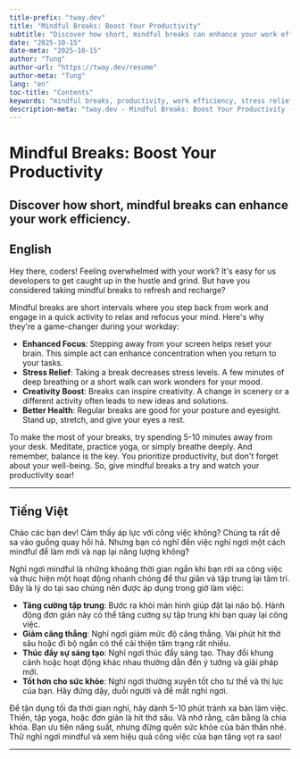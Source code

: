 ```yaml
---
title-prefix: "tway.dev"
title: "Mindful Breaks: Boost Your Productivity"
subtitle: "Discover how short, mindful breaks can enhance your work efficiency."
date: "2025-10-15"
date-meta: "2025-10-15"
author: "Tung"
author-url: "https://tway.dev/resume"
author-meta: "Tung"
lang: "en"
toc-title: "Contents"
keywords: "mindful breaks, productivity, work efficiency, stress relief, focus"
description-meta: "tway.dev - Mindful Breaks: Boost Your Productivity - Discover how short, mindful breaks can enhance your work efficiency."
---
```


# Mindful Breaks: Boost Your Productivity
## Discover how short, mindful breaks can enhance your work efficiency.

## English
Hey there, coders! Feeling overwhelmed with your work? It's easy for us developers to get caught up in the hustle and grind. But have you considered taking mindful breaks to refresh and recharge?

Mindful breaks are short intervals where you step back from work and engage in a quick activity to relax and refocus your mind. Here's why they're a game-changer during your workday:

- **Enhanced Focus**: Stepping away from your screen helps reset your brain. This simple act can enhance concentration when you return to your tasks.
- **Stress Relief**: Taking a break decreases stress levels. A few minutes of deep breathing or a short walk can work wonders for your mood.
- **Creativity Boost**: Breaks can inspire creativity. A change in scenery or a different activity often leads to new ideas and solutions.
- **Better Health**: Regular breaks are good for your posture and eyesight. Stand up, stretch, and give your eyes a rest.

To make the most of your breaks, try spending 5-10 minutes away from your desk. Meditate, practice yoga, or simply breathe deeply. And remember, balance is the key. You prioritize productivity, but don't forget about your well-being. So, give mindful breaks a try and watch your productivity soar!

---

## Tiếng Việt
Chào các bạn dev! Cảm thấy áp lực với công việc không? Chúng ta rất dễ sa vào guồng quay hối hả. Nhưng bạn có nghĩ đến việc nghỉ ngơi một cách mindful để làm mới và nạp lại năng lượng không?

Nghỉ ngơi mindful là những khoảng thời gian ngắn khi bạn rời xa công việc và thực hiện một hoạt động nhanh chóng để thư giãn và tập trung lại tâm trí. Đây là lý do tại sao chúng nên được áp dụng trong giờ làm việc:

- **Tăng cường tập trung**: Bước ra khỏi màn hình giúp đặt lại não bộ. Hành động đơn giản này có thể tăng cường sự tập trung khi bạn quay lại công việc.
- **Giảm căng thẳng**: Nghỉ ngơi giảm mức độ căng thẳng. Vài phút hít thở sâu hoặc đi bộ ngắn có thể cải thiện tâm trạng rất nhiều.
- **Thúc đẩy sự sáng tạo**: Nghỉ ngơi thúc đẩy sáng tạo. Thay đổi khung cảnh hoặc hoạt động khác nhau thường dẫn đến ý tưởng và giải pháp mới.
- **Tốt hơn cho sức khỏe**: Nghỉ ngơi thường xuyên tốt cho tư thế và thị lực của bạn. Hãy đứng dậy, duỗi người và để mắt nghỉ ngơi.

Để tận dụng tối đa thời gian nghỉ, hãy dành 5-10 phút tránh xa bàn làm việc. Thiền, tập yoga, hoặc đơn giản là hít thở sâu. Và nhớ rằng, cân bằng là chìa khóa. Bạn ưu tiên năng suất, nhưng đừng quên sức khỏe của bản thân nhé. Thử nghỉ ngơi mindful và xem hiệu quả công việc của bạn tăng vọt ra sao!

---